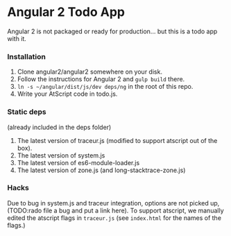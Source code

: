 # Angular 2 Todo App

Angular 2 is not packaged or ready for production... but this is a todo app with it.

### Installation

1. Clone angular2/angular2 somewhere on your disk.
2. Follow the instructions for Angular 2 and `gulp build` there.
3. `ln -s ~/angular/dist/js/dev deps/ng` in the root of this repo.
4. Write your AtScript code in todo.js.

### Static deps
(already included in the deps folder)
1. The latest version of traceur.js (modified to support atscript out of the box).
2. The latest version of system.js
3. The latest version of es6-module-loader.js
4. The latest version of zone.js (and long-stacktrace-zone.js)

### Hacks
Due to bug in system.js and traceur integration, options are not picked up,
(TODO:rado file a bug and put a link here). To support atscript, we manually
edited the atscript flags in `traceur.js` (see `index.html` for the names of the flags.)
